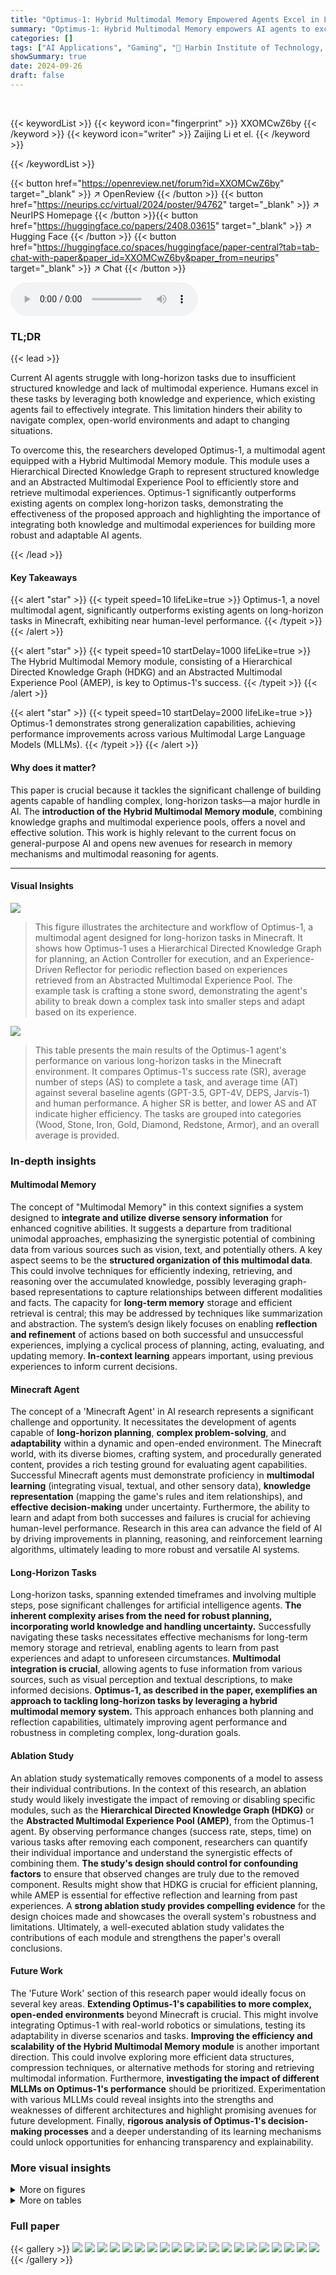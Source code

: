 ```yaml
---
title: "Optimus-1: Hybrid Multimodal Memory Empowered Agents Excel in Long-Horizon Tasks"
summary: "Optimus-1: Hybrid Multimodal Memory empowers AI agents to excel in complex, long-horizon tasks by integrating hierarchical knowledge graphs and multimodal experience for superior planning and reflecti..."
categories: []
tags: ["AI Applications", "Gaming", "🏢 Harbin Institute of Technology, Shenzhen",]
showSummary: true
date: 2024-09-26
draft: false
---
```


<br>

{{< keywordList >}}
{{< keyword icon="fingerprint" >}} XXOMCwZ6by {{< /keyword >}}
{{< keyword icon="writer" >}} Zaijing Li et el. {{< /keyword >}}
 
{{< /keywordList >}}

{{< button href="https://openreview.net/forum?id=XXOMCwZ6by" target="_blank" >}}
↗ OpenReview
{{< /button >}}
{{< button href="https://neurips.cc/virtual/2024/poster/94762" target="_blank" >}}
↗ NeurIPS Homepage
{{< /button >}}{{< button href="https://huggingface.co/papers/2408.03615" target="_blank" >}}
↗ Hugging Face
{{< /button >}}
{{< button href="https://huggingface.co/spaces/huggingface/paper-central?tab=tab-chat-with-paper&paper_id=XXOMCwZ6by&paper_from=neurips" target="_blank" >}}
↗ Chat
{{< /button >}}



<audio controls>
    <source src="https://ai-paper-reviewer.com/XXOMCwZ6by/podcast.wav" type="audio/wav">
    Your browser does not support the audio element.
</audio>


### TL;DR


{{< lead >}}

Current AI agents struggle with long-horizon tasks due to insufficient structured knowledge and lack of multimodal experience.  Humans excel in these tasks by leveraging both knowledge and experience, which existing agents fail to effectively integrate. This limitation hinders their ability to navigate complex, open-world environments and adapt to changing situations.

To overcome this, the researchers developed Optimus-1, a multimodal agent equipped with a Hybrid Multimodal Memory module.  This module uses a Hierarchical Directed Knowledge Graph to represent structured knowledge and an Abstracted Multimodal Experience Pool to efficiently store and retrieve multimodal experiences. Optimus-1 significantly outperforms existing agents on complex long-horizon tasks, demonstrating the effectiveness of the proposed approach and highlighting the importance of integrating both knowledge and multimodal experiences for building more robust and adaptable AI agents.

{{< /lead >}}


#### Key Takeaways

{{< alert "star" >}}
{{< typeit speed=10 lifeLike=true >}} Optimus-1, a novel multimodal agent, significantly outperforms existing agents on long-horizon tasks in Minecraft, exhibiting near human-level performance. {{< /typeit >}}
{{< /alert >}}

{{< alert "star" >}}
{{< typeit speed=10 startDelay=1000 lifeLike=true >}} The Hybrid Multimodal Memory module, consisting of a Hierarchical Directed Knowledge Graph (HDKG) and an Abstracted Multimodal Experience Pool (AMEP), is key to Optimus-1's success. {{< /typeit >}}
{{< /alert >}}

{{< alert "star" >}}
{{< typeit speed=10 startDelay=2000 lifeLike=true >}} Optimus-1 demonstrates strong generalization capabilities, achieving performance improvements across various Multimodal Large Language Models (MLLMs). {{< /typeit >}}
{{< /alert >}}

#### Why does it matter?
This paper is crucial because it tackles the significant challenge of building agents capable of handling complex, long-horizon tasks—a major hurdle in AI.  The **introduction of the Hybrid Multimodal Memory module**, combining knowledge graphs and multimodal experience pools, offers a novel and effective solution. This work is highly relevant to the current focus on general-purpose AI and opens new avenues for research in memory mechanisms and multimodal reasoning for agents.

------
#### Visual Insights



![](https://ai-paper-reviewer.com/XXOMCwZ6by/figures_0_1.jpg)

> This figure illustrates the architecture and workflow of Optimus-1, a multimodal agent designed for long-horizon tasks in Minecraft. It shows how Optimus-1 uses a Hierarchical Directed Knowledge Graph for planning, an Action Controller for execution, and an Experience-Driven Reflector for periodic reflection based on experiences retrieved from an Abstracted Multimodal Experience Pool.  The example task is crafting a stone sword, demonstrating the agent's ability to break down a complex task into smaller steps and adapt based on its experience.





![](https://ai-paper-reviewer.com/XXOMCwZ6by/tables_6_1.jpg)

> This table presents the main results of the Optimus-1 agent's performance on various long-horizon tasks in the Minecraft environment.  It compares Optimus-1's success rate (SR), average number of steps (AS) to complete a task, and average time (AT) against several baseline agents (GPT-3.5, GPT-4V, DEPS, Jarvis-1) and human performance.  A higher SR is better, and lower AS and AT indicate higher efficiency.  The tasks are grouped into categories (Wood, Stone, Iron, Gold, Diamond, Redstone, Armor), and an overall average is provided.





### In-depth insights


#### Multimodal Memory
The concept of "Multimodal Memory" in this context signifies a system designed to **integrate and utilize diverse sensory information** for enhanced cognitive abilities.  It suggests a departure from traditional unimodal approaches, emphasizing the synergistic potential of combining data from various sources such as vision, text, and potentially others.  A key aspect seems to be the **structured organization of this multimodal data**. This could involve techniques for efficiently indexing, retrieving, and reasoning over the accumulated knowledge, possibly leveraging graph-based representations to capture relationships between different modalities and facts. The capacity for **long-term memory** storage and efficient retrieval is central; this may be addressed by techniques like summarization and abstraction. The system’s design likely focuses on enabling **reflection and refinement** of actions based on both successful and unsuccessful experiences, implying a cyclical process of planning, acting, evaluating, and updating memory.  **In-context learning** appears important, using previous experiences to inform current decisions.

#### Minecraft Agent
The concept of a 'Minecraft Agent' in AI research represents a significant challenge and opportunity.  It necessitates the development of agents capable of **long-horizon planning**, **complex problem-solving**, and **adaptability** within a dynamic and open-ended environment.  The Minecraft world, with its diverse biomes, crafting system, and procedurally generated content, provides a rich testing ground for evaluating agent capabilities.  Successful Minecraft agents must demonstrate proficiency in **multimodal learning** (integrating visual, textual, and other sensory data), **knowledge representation** (mapping the game's rules and item relationships), and **effective decision-making** under uncertainty.  Furthermore, the ability to learn and adapt from both successes and failures is crucial for achieving human-level performance.  Research in this area can advance the field of AI by driving improvements in planning, reasoning, and reinforcement learning algorithms, ultimately leading to more robust and versatile AI systems.

#### Long-Horizon Tasks
Long-horizon tasks, spanning extended timeframes and involving multiple steps, pose significant challenges for artificial intelligence agents.  **The inherent complexity arises from the need for robust planning, incorporating world knowledge and handling uncertainty.**  Successfully navigating these tasks necessitates effective mechanisms for long-term memory storage and retrieval, enabling agents to learn from past experiences and adapt to unforeseen circumstances.  **Multimodal integration is crucial**, allowing agents to fuse information from various sources, such as visual perception and textual descriptions, to make informed decisions.  **Optimus-1, as described in the paper, exemplifies an approach to tackling long-horizon tasks by leveraging a hybrid multimodal memory system.**  This approach enhances both planning and reflection capabilities, ultimately improving agent performance and robustness in completing complex, long-duration goals.

#### Ablation Study
An ablation study systematically removes components of a model to assess their individual contributions.  In the context of this research, an ablation study would likely investigate the impact of removing or disabling specific modules, such as the **Hierarchical Directed Knowledge Graph (HDKG)** or the **Abstracted Multimodal Experience Pool (AMEP)**, from the Optimus-1 agent.  By observing performance changes (success rate, steps, time) on various tasks after removing each component, researchers can quantify their individual importance and understand the synergistic effects of combining them.  **The study's design should control for confounding factors** to ensure that observed changes are truly due to the removed component.  Results might show that HDKG is crucial for efficient planning, while AMEP is essential for effective reflection and learning from past experiences.  A **strong ablation study provides compelling evidence** for the design choices made and showcases the overall system's robustness and limitations.  Ultimately, a well-executed ablation study validates the contributions of each module and strengthens the paper's overall conclusions.

#### Future Work
The 'Future Work' section of this research paper would ideally focus on several key areas. **Extending Optimus-1's capabilities to more complex, open-ended environments** beyond Minecraft is crucial. This might involve integrating Optimus-1 with real-world robotics or simulations, testing its adaptability in diverse scenarios and tasks.  **Improving the efficiency and scalability of the Hybrid Multimodal Memory module** is another important direction. This could involve exploring more efficient data structures, compression techniques, or alternative methods for storing and retrieving multimodal information.  Furthermore, **investigating the impact of different MLLMs on Optimus-1's performance** should be prioritized.  Experimentation with various MLLMs could reveal insights into the strengths and weaknesses of different architectures and highlight promising avenues for future development.  Finally, **rigorous analysis of Optimus-1's decision-making processes** and a deeper understanding of its learning mechanisms could unlock opportunities for enhancing transparency and explainability.


### More visual insights

<details>
<summary>More on figures
</summary>


![](https://ai-paper-reviewer.com/XXOMCwZ6by/figures_3_1.jpg)

> This figure shows the process of extracting and storing multimodal experiences in the Abstracted Multimodal Experience Pool (AMEP) and the structure of the Hierarchical Directed Knowledge Graph (HDKG).  (a) details how video and image data are processed, combined with text data using MineCLIP, and stored in the AMEP, alongside task-related information.  (b) illustrates the HDKG as a directed graph, where nodes represent Minecraft objects and directed edges indicate which objects can be crafted from others.


![](https://ai-paper-reviewer.com/XXOMCwZ6by/figures_4_1.jpg)

> This figure illustrates the overall architecture of Optimus-1, a multimodal agent designed for long-horizon tasks. It highlights the interaction between four key components: the Hybrid Multimodal Memory (consisting of HDKG and AMEP), the Knowledge-Guided Planner, the Experience-Driven Reflector, and the Action Controller.  The figure shows how Optimus-1 uses knowledge from the HDKG and experience from the AMEP to generate a plan, execute actions, and adapt its plan based on reflection. The Experience-Driven Reflector periodically checks the success of sub-goals and requests replanning if needed.  The flow of information is clearly shown, demonstrating the agent's ability to perform long-horizon tasks by incorporating knowledge, experience, planning, and reflection.


![](https://ai-paper-reviewer.com/XXOMCwZ6by/figures_7_1.jpg)

> This figure shows two examples of how Optimus-1 uses its reflection mechanism to overcome failures that would cause the STEVE-1 agent to fail.  The top example shows that when STEVE-1 falls into water while trying to chop a tree, it fails the task.  Optimus-1, however, successfully recovers and completes the task.  The bottom example shows that when STEVE-1 falls into a cave while trying to go fishing, it fails. Optimus-1, however, successfully recovers and completes the task. This demonstrates the effectiveness of Optimus-1's reflection mechanism in handling unexpected events and completing complex tasks.


![](https://ai-paper-reviewer.com/XXOMCwZ6by/figures_8_1.jpg)

> This figure illustrates the Optimus-1 agent performing a long-horizon task in Minecraft.  The process is broken down into three main components: the Knowledge-Guided Planner uses a Hierarchical Directed Knowledge Graph to create a plan; the Action Controller executes the plan step-by-step; and the Experience-Driven Reflector periodically uses the Abstracted Multimodal Experience Pool to refine the plan based on past experiences. The example task shown is crafting a stone sword.


![](https://ai-paper-reviewer.com/XXOMCwZ6by/figures_15_1.jpg)

> This figure illustrates the overall architecture and workflow of Optimus-1, a hybrid multimodal memory empowered agent designed for long-horizon tasks in Minecraft.  It shows how Optimus-1 uses a knowledge-guided planner to leverage a hierarchical directed knowledge graph to plan actions, an action controller to execute those plans, and an experience-driven reflector to use past experiences from a multimodal memory pool for reflection and replanning if necessary. The example shows the task of crafting a stone sword.


![](https://ai-paper-reviewer.com/XXOMCwZ6by/figures_17_1.jpg)

> This figure illustrates the overall architecture of Optimus-1, a hybrid multimodal memory empowered agent, performing a long-horizon task in Minecraft.  It shows the interaction between the Knowledge-Guided Planner (using a Hierarchical Directed Knowledge Graph), the Action Controller, and the Experience-Driven Reflector (accessing an Abstracted Multimodal Experience Pool).  The example task is to craft a stone sword, highlighting the step-by-step process of planning, execution, and reflection.


![](https://ai-paper-reviewer.com/XXOMCwZ6by/figures_25_1.jpg)

> This figure illustrates the architecture and workflow of Optimus-1, a multimodal agent designed for long-horizon tasks in Minecraft. It showcases the interaction between three core components: the Knowledge-Guided Planner uses a Hierarchical Directed Knowledge Graph to plan actions, the Action Controller executes these plans, and the Experience-Driven Reflector uses an Abstracted Multimodal Experience Pool to allow for reflection and replanning during task execution.


![](https://ai-paper-reviewer.com/XXOMCwZ6by/figures_28_1.jpg)

> This figure illustrates the Optimus-1 agent performing a long-horizon task (crafting a stone sword) in the Minecraft environment.  It shows the interplay between three key components: the Knowledge-Guided Planner (using a Hierarchical Directed Knowledge Graph), the Action Controller (executing actions), and the Experience-Driven Reflector (using an Abstracted Multimodal Experience Pool for reflection and replanning). The figure visually depicts the agent's actions, observations, and the flow of information between the components.


![](https://ai-paper-reviewer.com/XXOMCwZ6by/figures_29_1.jpg)

> This figure shows the overall architecture of Optimus-1, a multimodal agent designed for long-horizon tasks.  It highlights the interplay between four key components: the Hybrid Multimodal Memory (containing HDKG and AMEP), the Knowledge-Guided Planner, the Experience-Driven Reflector, and the Action Controller. The figure uses a Minecraft task as an example to illustrate how these components work together. The Knowledge-Guided Planner uses knowledge from the HDKG to generate a plan, the Action Controller executes the plan, and the Experience-Driven Reflector periodically checks the progress and uses AMEP to refine the plan if necessary.


![](https://ai-paper-reviewer.com/XXOMCwZ6by/figures_29_2.jpg)

> This figure illustrates the architecture and workflow of Optimus-1, a hybrid multimodal memory-empowered agent, performing a long-horizon task in Minecraft.  It shows the different components working together: the Knowledge-Guided Planner uses a hierarchical knowledge graph to create a plan; the Action Controller executes the plan step-by-step; and the Experience-Driven Reflector uses an experience pool to refine the plan during execution.


![](https://ai-paper-reviewer.com/XXOMCwZ6by/figures_30_1.jpg)

> This figure illustrates the overall architecture and workflow of Optimus-1, a multimodal agent designed for long-horizon tasks in Minecraft. It showcases the interplay between the Knowledge-Guided Planner (using hierarchical knowledge graph), the Action Controller (executing actions), and the Experience-Driven Reflector (using multimodal experience pool) to achieve the goal of crafting a stone sword. The figure visually depicts the different components and their interactions through a simple example task.


![](https://ai-paper-reviewer.com/XXOMCwZ6by/figures_30_2.jpg)

> This figure illustrates the Optimus-1 agent performing a long-horizon task (crafting a stone sword) in the Minecraft environment. It showcases the interaction between the three main components: the Knowledge-Guided Planner using a Hierarchical Directed Knowledge Graph for planning, the Action Controller for execution, and the Experience-Driven Reflector utilizing the Abstracted Multimodal Experience Pool for reflection and adaptation during task execution.


</details>




<details>
<summary>More on tables
</summary>


![](https://ai-paper-reviewer.com/XXOMCwZ6by/tables_7_1.jpg)
> This table presents the results of an ablation study conducted to evaluate the impact of different components of the Optimus-1 agent on its performance.  Each row represents a different configuration where one or more components (Planning, Reflection, Knowledge, or Experience) have been removed. The table shows the average success rate (SR) for each task group (Wood, Stone, Iron, Gold, Diamond) under each configuration.  The full configuration shows all components included, while subsequent rows show the results when one component is missing, two, three, and finally all components but the core.

![](https://ai-paper-reviewer.com/XXOMCwZ6by/tables_7_2.jpg)
> This table presents the results of an ablation study conducted on the Abstracted Multimodal Experience Pool (AMEP) component of the Optimus-1 agent.  The study assessed the impact of retrieving different types of experiences from the AMEP during the agent's decision-making process.  Specifically, it compares the average success rate across five task groups (Wood, Stone, Iron, Gold, Diamond) when retrieving: (1) no experiences (Zero), (2) only successful experiences (Suc.), (3) only failed experiences (Fai.), and (4) both successful and failed experiences (the complete AMEP). The table helps to quantify the contribution of AMEP to the overall performance of the agent and the value of including both positive and negative experiences in its memory.

![](https://ai-paper-reviewer.com/XXOMCwZ6by/tables_16_1.jpg)
> This table presents the main results of the Optimus-1 agent on a series of long-horizon tasks in the Minecraft environment.  It compares Optimus-1's performance against several baselines (GPT-3.5, GPT-4V, DEPS, Jarvis-1) and human-level performance, across five task groups (Wood, Stone, Iron, Gold, Diamond, Redstone, Armor). The metrics used for comparison are the average success rate (SR), average number of steps (AS), and average time (AT) to complete the tasks. Lower AS and AT scores indicate higher efficiency. A score of +∞ signifies task failure.

![](https://ai-paper-reviewer.com/XXOMCwZ6by/tables_18_1.jpg)
> This table presents the experimental setup for evaluating the Optimus-1 agent. It divides 67 Minecraft tasks into seven groups (Wood, Stone, Iron, Gold, Redstone, Diamond, Armor) based on their complexity and material requirements.  For each group, it shows the number of tasks, an example task, the maximum number of steps allowed to complete the task, the initial inventory provided to the agent (empty in all cases), and the average number of sub-goals required to accomplish a task within the group.  This table helps to understand the scope and difficulty levels of the tasks used to benchmark the Optimus-1 agent.

![](https://ai-paper-reviewer.com/XXOMCwZ6by/tables_18_2.jpg)
> This table presents the experimental setup for evaluating the Optimus-1 agent. It details the 67 tasks used in the benchmark, categorized into 7 groups based on their complexity and material requirements.  Each task includes the number of sub-goals needed to complete it, the maximum number of steps allowed, and the initial inventory provided to the agent. The groups are: Wood, Stone, Iron, Gold, Redstone, Diamond, and Armor, representing a progression in material and tool complexity within the Minecraft game.

![](https://ai-paper-reviewer.com/XXOMCwZ6by/tables_19_1.jpg)
> This table compares various existing Minecraft agents across several key aspects, including their publication venue, environment used, input and output modalities, and whether they incorporate planning, reflection, knowledge, and experience mechanisms.  The table helps to highlight the unique contributions of Optimus-1 in relation to prior works.

![](https://ai-paper-reviewer.com/XXOMCwZ6by/tables_23_1.jpg)
> This table presents the main results of the Optimus-1 agent on a series of long-horizon tasks in Minecraft.  It compares Optimus-1's performance against several baselines (GPT-3.5, GPT-4V, DEPS, Jarvis-1) and human-level performance.  The metrics used are success rate (SR), average number of steps (AS), and average time (AT) to complete each task.  Lower AS and AT values indicate better efficiency.  The table is organized by task group (Wood, Stone, Iron, Gold, Diamond, Redstone, Armor) and includes an overall average performance across all groups.

![](https://ai-paper-reviewer.com/XXOMCwZ6by/tables_23_2.jpg)
> This table presents the performance of the Optimus-1 agent on a set of tasks within the Stone group in the Minecraft environment.  It shows the success rate (SR), average number of steps (AS) and average time (AT) required to complete each task.  The Stone group likely contains tasks requiring the use of stone tools and materials.

![](https://ai-paper-reviewer.com/XXOMCwZ6by/tables_24_1.jpg)
> This table presents the main results of the Optimus-1 agent's performance on a series of long-horizon tasks in Minecraft.  It compares Optimus-1 against several baselines (GPT-3.5, GPT-4V, DEPS, Jarvis-1) and human-level performance across different task categories (Wood, Stone, Iron, Gold, Diamond, Redstone, Armor). The metrics used to evaluate the agent's performance are Success Rate (SR), Average Steps (AS), and Average Time (AT). Lower values of AS and AT signify greater efficiency.  A value of +∞ indicates task failure.

![](https://ai-paper-reviewer.com/XXOMCwZ6by/tables_24_2.jpg)
> This table presents the main results of the Optimus-1 agent on a benchmark of long-horizon tasks in Minecraft.  It compares Optimus-1's performance to several baselines (GPT-3.5, GPT-4V, DEPS, Jarvis-1) and human-level performance across five task groups (Wood, Stone, Iron, Gold, Diamond, Redstone, and Armor). The metrics reported are the average success rate (SR), average number of steps (AS) to complete a task, and average time (AT) taken.  Lower AS and AT values indicate higher efficiency.  A value of '+∞' signifies that the agent failed to complete the task.

![](https://ai-paper-reviewer.com/XXOMCwZ6by/tables_24_3.jpg)
> This table presents the main results of the Optimus-1 agent on a set of long-horizon tasks in the Minecraft environment.  It compares Optimus-1's performance against several baselines (GPT-3.5, GPT-4V, DEPS, Jarvis-1) and human-level performance. The metrics used are Success Rate (SR), Average Steps (AS), and Average Time (AT). Lower AS and AT values indicate better efficiency.  A value of +∞ signifies task failure.

![](https://ai-paper-reviewer.com/XXOMCwZ6by/tables_25_1.jpg)
> This table presents the main results of the Optimus-1 agent on a set of long-horizon tasks in Minecraft.  It compares the performance of Optimus-1 against several baselines (GPT-3.5, GPT-4V, DEPS, Jarvis-1) and human-level performance. The metrics used for comparison are success rate (SR), average number of steps (AS) to complete the task, and average time (AT) taken.  Lower AS and AT values indicate better efficiency.  A value of +∞ signifies that the agent failed to complete the task.  The results are grouped by task type (wood, stone, iron, gold, diamond, redstone, armor) and an overall average is provided.

![](https://ai-paper-reviewer.com/XXOMCwZ6by/tables_25_2.jpg)
> This table presents the main results of the Optimus-1 agent on a benchmark of long-horizon tasks in Minecraft.  It compares Optimus-1's performance (success rate, average steps, average time) against several baselines (GPT-3.5, GPT-4V, DEPS, Jarvis-1) and human performance across five task groups (Wood, Stone, Iron, Gold, Diamond, Redstone, Armor).  Lower values for Average Steps (AS) and Average Time (AT) indicate better efficiency.  '+∞' signifies that the task could not be completed.

![](https://ai-paper-reviewer.com/XXOMCwZ6by/tables_26_1.jpg)
> This table presents the main results of the Optimus-1 agent's performance on a long-horizon task benchmark in Minecraft.  It compares Optimus-1 to several baseline agents (GPT-3.5, GPT-4V, DEPS, Jarvis-1) and human-level performance across five task groups (Wood, Stone, Iron, Gold, Diamond, Redstone, Armor). The metrics used are Success Rate (SR), Average Steps (AS), and Average Time (AT), with lower AS and AT indicating better efficiency.  The table shows that Optimus-1 significantly outperforms all baselines, exhibiting near human-level performance.

![](https://ai-paper-reviewer.com/XXOMCwZ6by/tables_27_1.jpg)
> This table presents the main results of the Optimus-1 agent on a long-horizon tasks benchmark in Minecraft.  It compares Optimus-1's performance (success rate, average steps, and average time) against several baselines (GPT-3.5, GPT-4V, DEPS, Jarvis-1) and human-level performance across five groups of tasks (Wood, Stone, Iron, Gold, Diamond, Redstone, and Armor).  Lower steps and time indicate better efficiency.  '+∞' signifies task failure.

</details>




### Full paper

{{< gallery >}}
<img src="https://ai-paper-reviewer.com/XXOMCwZ6by/1.png" class="grid-w50 md:grid-w33 xl:grid-w25" />
<img src="https://ai-paper-reviewer.com/XXOMCwZ6by/2.png" class="grid-w50 md:grid-w33 xl:grid-w25" />
<img src="https://ai-paper-reviewer.com/XXOMCwZ6by/3.png" class="grid-w50 md:grid-w33 xl:grid-w25" />
<img src="https://ai-paper-reviewer.com/XXOMCwZ6by/4.png" class="grid-w50 md:grid-w33 xl:grid-w25" />
<img src="https://ai-paper-reviewer.com/XXOMCwZ6by/5.png" class="grid-w50 md:grid-w33 xl:grid-w25" />
<img src="https://ai-paper-reviewer.com/XXOMCwZ6by/6.png" class="grid-w50 md:grid-w33 xl:grid-w25" />
<img src="https://ai-paper-reviewer.com/XXOMCwZ6by/7.png" class="grid-w50 md:grid-w33 xl:grid-w25" />
<img src="https://ai-paper-reviewer.com/XXOMCwZ6by/8.png" class="grid-w50 md:grid-w33 xl:grid-w25" />
<img src="https://ai-paper-reviewer.com/XXOMCwZ6by/9.png" class="grid-w50 md:grid-w33 xl:grid-w25" />
<img src="https://ai-paper-reviewer.com/XXOMCwZ6by/10.png" class="grid-w50 md:grid-w33 xl:grid-w25" />
<img src="https://ai-paper-reviewer.com/XXOMCwZ6by/11.png" class="grid-w50 md:grid-w33 xl:grid-w25" />
<img src="https://ai-paper-reviewer.com/XXOMCwZ6by/12.png" class="grid-w50 md:grid-w33 xl:grid-w25" />
<img src="https://ai-paper-reviewer.com/XXOMCwZ6by/13.png" class="grid-w50 md:grid-w33 xl:grid-w25" />
<img src="https://ai-paper-reviewer.com/XXOMCwZ6by/14.png" class="grid-w50 md:grid-w33 xl:grid-w25" />
<img src="https://ai-paper-reviewer.com/XXOMCwZ6by/15.png" class="grid-w50 md:grid-w33 xl:grid-w25" />
<img src="https://ai-paper-reviewer.com/XXOMCwZ6by/16.png" class="grid-w50 md:grid-w33 xl:grid-w25" />
<img src="https://ai-paper-reviewer.com/XXOMCwZ6by/17.png" class="grid-w50 md:grid-w33 xl:grid-w25" />
<img src="https://ai-paper-reviewer.com/XXOMCwZ6by/18.png" class="grid-w50 md:grid-w33 xl:grid-w25" />
<img src="https://ai-paper-reviewer.com/XXOMCwZ6by/19.png" class="grid-w50 md:grid-w33 xl:grid-w25" />
<img src="https://ai-paper-reviewer.com/XXOMCwZ6by/20.png" class="grid-w50 md:grid-w33 xl:grid-w25" />
{{< /gallery >}}